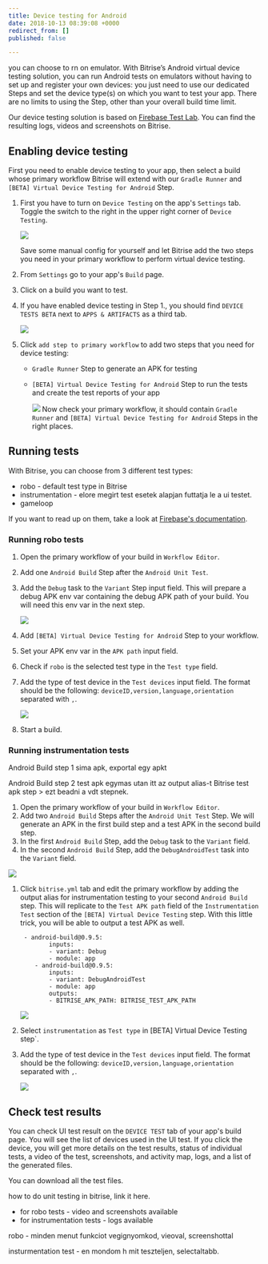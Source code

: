 ```yaml
---
title: Device testing for Android
date: 2018-10-13 08:39:08 +0000
redirect_from: []
published: false

---
```

you can choose to rn on emulator. With Bitrise’s Android virtual device testing solution, you can run Android tests on emulators without having to set up and register your own devices: you just need to use our dedicated Steps and set the device type(s) on which you want to test your app. There are no limits to using the Step, other than your overall build time limit.

Our device testing solution is based on [Firebase Test Lab](https://firebase.google.com/docs/test-lab/). You can find the resulting logs, videos and screenshots on Bitrise.

## Enabling device testing

First you need to enable device testing to your app, then select a build whose primary workflow Bitrise will extend with our `Gradle Runner` and `[BETA] Virtual Device Testing for Android` Step.

1. First you have to turn on `Device Testing` on the app's `Settings` tab. Toggle the switch to the right in the upper right corner of `Device Testing`.

   ![](/img/settings-device-testing.png)

   Save some manual config for yourself and let Bitrise add the two steps you need in your primary workflow to perform virtual device testing.
2. From `Settings` go to your app's `Build` page.
3. Click on a build you want to test.
4. If you have enabled device testing in Step 1., you should find `DEVICE TESTS BETA` next to `APPS & ARTIFACTS` as a third tab.

   ![](/img/build-device-test.jpg)
5. Click `add step to primary workflow` to add two steps that you need for device testing:
   * `Gradle Runner` Step to generate an APK for testing
   * `[BETA] Virtual Device Testing for Android` Step to run the tests and create the test reports of your app

     ![](/img/primary-virtual-device.png)
     Now check your primary workflow, it should contain `Gradle Runner` and `[BETA] Virtual Device Testing for Android` Steps in the right places.

## Running tests

With Bitrise, you can choose from 3 different test types:

* robo - default test type in Bitrise
* instrumentation - elore megirt test esetek alapjan futtatja le a ui testet.
* gameloop

If you want to read up on them, take a look at [Firebase's documentation](https://firebase.google.com/docs/test-lab/android/overview).

### Running robo tests

1. Open the primary workflow of your build in `Workflow Editor`.
2. Add one `Android Build` Step after the `Android Unit Test`.
3. Add the `Debug` task to the `Variant` Step input field. This will prepare a debug APK env var containing the debug APK path of your build. You will need this env var in the next step.

   ![](/img/robo-test.png)
4. Add `[BETA] Virtual Device Testing for Android` Step to your workflow.
5. Set your APK env var in the `APK path` input field.
6. Check if `robo` is the selected test type in the `Test type` field.
7. Add the type of test device in the `Test devices` input field. The format should be the following: `deviceID,version,language,orientation` separated with `,`.

   ![](/img/test-devices.png)
8. Start a build.

### Running instrumentation tests

Android Build step 1 sima apk, exportal egy apkt

Android Build step 2 test apk egymas utan itt az output alias-t Bitrise test apk step > ezt beadni a vdt stepnek.

1. Open the primary workflow of your build in `Workflow Editor`.
2. Add two `Android Build` Steps after the `Android Unit Test` Step. We will generate an APK in the first build step and a test APK in the second build step.
3. In the first `Android Build` Step, add the `Debug` task to the `Variant` field.
4. In the second `Android Build` Step, add the `DebugAndroidTest` task into the `Variant` field.

![](/img/instrumentation-test-1.png)

1. Click `bitrise.yml` tab and edit the primary workflow by adding the output alias for instrumentation testing to your second `Android Build` step. This will replicate to the `Test APK path` field of the `Instrumentation Test` section of the `[BETA] Virtual Device Testing` step. With this little trick, you will be able to output a test APK as well.

        - android-build@0.9.5:
               inputs:
               - variant: Debug
               - module: app
           - android-build@0.9.5:
               inputs:
               - variant: DebugAndroidTest
               - module: app
               outputs:
               - BITRISE_APK_PATH: BITRISE_TEST_APK_PATH

   ![](/img/virtual-device.png)
2. Select `instrumentation` as `Test type` in \[BETA\] Virtual Device Testing step\`.
3. Add the type of test device in the `Test devices` input field. The format should be the following: `deviceID,version,language,orientation` separated with `,`.

   ![](/img/instrumentation-test.png)

## Check test results

You can check UI test result on the `DEVICE TEST` tab of your app's build page. You will see the list of devices used in the UI test. If you click the device, you will get more details on the test results, status of individual tests, a video of the test, screenshots, and activity map, logs, and a list of the generated files.

You can download all the test files.

how to do unit testing in bitrise, link it here.

* for robo tests - video and screenshots available
* for instrumentation tests - logs available

robo - minden menut funkciot vegignyomkod, vieoval, screenshottal

insturmentation test - en mondom h mit teszteljen, selectaltabb.